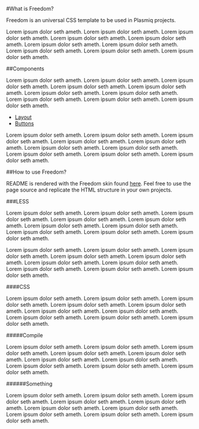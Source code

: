 #What is Freedom?

Freedom is an universal CSS template to be used in Plasmiq projects.

Lorem ipsum dolor seth ameth. Lorem ipsum dolor seth ameth. Lorem ipsum dolor seth ameth. Lorem ipsum dolor seth ameth. Lorem ipsum dolor seth ameth. Lorem ipsum dolor seth ameth. Lorem ipsum dolor seth ameth. Lorem ipsum dolor seth ameth. Lorem ipsum dolor seth ameth. Lorem ipsum dolor seth ameth.

##Components

Lorem ipsum dolor seth ameth. Lorem ipsum dolor seth ameth. Lorem ipsum dolor seth ameth. Lorem ipsum dolor seth ameth. Lorem ipsum dolor seth ameth. Lorem ipsum dolor seth ameth. Lorem ipsum dolor seth ameth. Lorem ipsum dolor seth ameth. Lorem ipsum dolor seth ameth. Lorem ipsum dolor seth ameth.

* [Layout](docs/layout.md)
* [Buttons](docs/buttons.md)

Lorem ipsum dolor seth ameth. Lorem ipsum dolor seth ameth. Lorem ipsum dolor seth ameth. Lorem ipsum dolor seth ameth. Lorem ipsum dolor seth ameth. Lorem ipsum dolor seth ameth. Lorem ipsum dolor seth ameth. Lorem ipsum dolor seth ameth. Lorem ipsum dolor seth ameth. Lorem ipsum dolor seth ameth.

##How to use Freedom?

README is rendered with the Freedom skin found <a href="http://plasmiq.github.io/freedom">here</a>. Feel free to use the page source and replicate the HTML structure in your own projects.

###LESS

Lorem ipsum dolor seth ameth. Lorem ipsum dolor seth ameth. Lorem ipsum dolor seth ameth. Lorem ipsum dolor seth ameth. Lorem ipsum dolor seth ameth. Lorem ipsum dolor seth ameth. Lorem ipsum dolor seth ameth. Lorem ipsum dolor seth ameth. Lorem ipsum dolor seth ameth. Lorem ipsum dolor seth ameth.

Lorem ipsum dolor seth ameth. Lorem ipsum dolor seth ameth. Lorem ipsum dolor seth ameth. Lorem ipsum dolor seth ameth. Lorem ipsum dolor seth ameth. Lorem ipsum dolor seth ameth. Lorem ipsum dolor seth ameth. Lorem ipsum dolor seth ameth. Lorem ipsum dolor seth ameth. Lorem ipsum dolor seth ameth.

####CSS

Lorem ipsum dolor seth ameth. Lorem ipsum dolor seth ameth. Lorem ipsum dolor seth ameth. Lorem ipsum dolor seth ameth. Lorem ipsum dolor seth ameth. Lorem ipsum dolor seth ameth. Lorem ipsum dolor seth ameth. Lorem ipsum dolor seth ameth. Lorem ipsum dolor seth ameth. Lorem ipsum dolor seth ameth.

#####Compile

Lorem ipsum dolor seth ameth. Lorem ipsum dolor seth ameth. Lorem ipsum dolor seth ameth. Lorem ipsum dolor seth ameth. Lorem ipsum dolor seth ameth. Lorem ipsum dolor seth ameth. Lorem ipsum dolor seth ameth. Lorem ipsum dolor seth ameth. Lorem ipsum dolor seth ameth. Lorem ipsum dolor seth ameth.


######Something

Lorem ipsum dolor seth ameth. Lorem ipsum dolor seth ameth. Lorem ipsum dolor seth ameth. Lorem ipsum dolor seth ameth. Lorem ipsum dolor seth ameth. Lorem ipsum dolor seth ameth. Lorem ipsum dolor seth ameth. Lorem ipsum dolor seth ameth. Lorem ipsum dolor seth ameth. Lorem ipsum dolor seth ameth.